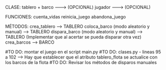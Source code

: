 CLASE:
tablero +
barco ---> (OPCIONAL)
jugador ---> (OPCIONAL)

FUNCIONES:
cuenta_vidas
reinicia_juego
abandona_juego

MÉTODOS:
crea_tablero --> TABLERO
coloca_barco (modo aleatorio y manual) --> TABLERO
dispara_barco (modo aleatorio y manual) --> TABLERO (Implementar que al acertar se pueda disparar otra vez)
crea_barcos --> BARCO

#TO DO: montar el juego en el script main.py
#TO DO: clases.py - lineas 95 a 102 --> Hay que establecer que el atributo tablero_flota se actualice con los barcos de la flota
#TO DO: Revisar los métodos de disparos manuales